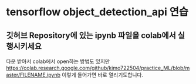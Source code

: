 # tensorflow object_detection_api 연습

## 깃허브 Repository에 있는 ipynb 파일을 colab에서 실행시키세요

다운 받아서 colab에서 open하는 방법도 있지만
https://colab.research.google.com/github/kimo722504/practice_ML/blob/master/FILENAME.ipynb
이렇게 들어가면 바로 열리기도합니다.
